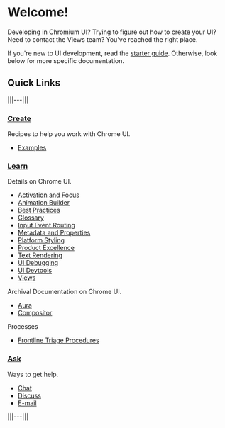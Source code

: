 # Welcome!
Developing in Chromium UI? Trying to figure out how to create your UI? Need to
contact the Views team? You've reached the right place.

If you're new to UI development, read the [starter guide](starter_guide.md).
Otherwise, look below for more specific documentation.

## Quick Links
|||---|||

### **[Create](create/index.md)**

Recipes to help you work with Chrome UI.

* [Examples](create/index.md)

### **[Learn](learn/index.md)**

Details on Chrome UI.

* [Activation and Focus](/docs/ui/learn/activation_and_focus.md)
* [Animation Builder](/docs/ui/animation_builder/animation_builder.md)
* [Best Practices](/docs/ui/learn/index.md#best-practices)
* [Glossary](learn/glossary.md)
* [Input Event Routing](/docs/ui/input_event/index.md)
* [Metadata and Properties](/docs/ui/views/metadata_properties.md)
* [Platform Styling](/docs/ui/views/platform_style.md)
* [Product Excellence](/docs/ui/product_excellence/index.md)
* [Text Rendering](/docs/ui/text_rendering/text_rendering.md)
* [UI Debugging](/docs/ui/learn/ui_debugging.md)
* [UI Devtools](/docs/ui/ui_devtools/index.md)
* [Views](/docs/ui/views/overview.md)

Archival Documentation on Chrome UI.
* [Aura](aura/index.md)
* [Compositor](compositor/index.md)

Processes

* [Frontline Triage Procedures](frontline_triage.md)

### **[Ask](ask/index.md)**

Ways to get help.

* [Chat](ask/index.md#chat)
* [Discuss](ask/index.md#discuss)
* [E-mail](ask/index.md#e_mail)

|||---|||
